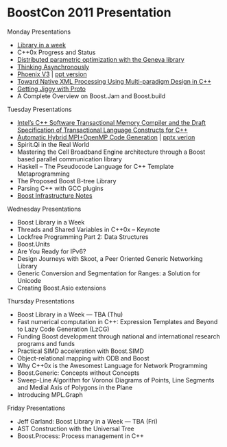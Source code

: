 # BoostCon 2011 Presentation

Monday Presentations

* [Library in a week](https://github.com/boostcon/2011_presentations/raw/master/mon/liaw_overview.pdf)
* C++0x Progress and Status
* [Distributed parametric optimization with the Geneva library](https://github.com/boostcon/2011_presentations/raw/master/mon/boostcon2011_geneva.pdf)
* [Thinking Asynchronously](https://github.com/boostcon/2011_presentations/raw/master/mon/thinking_asynchronously.pdf)
* [Phoenix V3](https://github.com/boostcon/2011_presentations/raw/master/mon/phoenix_v3.pdf) | [ppt version](https://github.com/boostcon/2011_presentations/raw/master/mon/phoenix_v3.ppt)
* [Toward Native XML Processing Using Multi-paradigm Design in C++](https://github.com/boostcon/2011_presentations/raw/master/mon/leesa_boostcon.pdf)
* [Getting Jiggy with Proto](https://github.com/MetaScale/boost-con-2011/tree/master/proto)
* A Complete Overview on Boost.Jam and Boost.build

Tuesday Presentations

* [Intel’s C++ Software Transactional Memory Compiler and the Draft Specification of Transactional Language Constructs for C++](https://github.com/boostcon/2011_presentations/raw/master/tue/bsppp.pdf)
* [Automatic Hybrid MPI+OpenMP Code Generation](https://github.com/boostcon/2011_presentations/raw/master/tue/boostcon_tm_spec.pdf) | [pptx verion](https://github.com/boostcon/2011_presentations/raw/master/tue/boostcon_tm_spec.pptx)
* Spirit.Qi in the Real World
* Mastering the Cell Broadband Engine architecture through a Boost based parallel communication library
* Haskell – The Pseudocode Language for C++ Template Metaprogramming
* The Proposed Boost B-tree Library
* Parsing C++ with GCC plugins
* [Boost Infrastructure Notes](https://github.com/boostcon/2011_presentations/raw/master/tue/boostcon-infrastructure.markdown)

Wednesday Presentations

* Boost Library in a Week
* Threads and Shared Variables in C++0x – Keynote
* Lockfree Programming Part 2: Data Structures	
* Boost.Units
* Are You Ready for IPv6?
* Design Journeys with Skoot, a Peer Oriented Generic Networking Library	
* Generic Conversion and Segmentation for Ranges: a Solution for Unicode
* Creating Boost.Asio extensions

Thursday Presentations

* Boost Library in a Week — TBA (Thu)
* Fast numerical computation in C++: Expression Templates and Beyond to Lazy Code Generation (LzCG)	
* Funding Boost development through national and international research programs and funds
* Practical SIMD acceleration with Boost.SIMD	
* Object-relational mapping with ODB and Boost
* Why C++0x is the Awesomest Language for Network Programming
* Boost.Generic: Concepts without Concepts 
* Sweep-Line Algorithm for Voronoi Diagrams of Points, Line Segments and Medial Axis of Polygons in the Plane
* Introducing MPL.Graph

Friday Presentations

* Jeff Garland: Boost Library in a Week — TBA (Fri)
* AST Construction with the Universal Tree
* Boost.Process: Process management in C++
